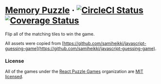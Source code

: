 # [Memory Puzzle](https://memory-game.netlify.com/) &middot; [![CircleCI Status](https://circleci.com/gh/react-puzzle-games/react-memory-puzzle.svg?style=shield&circle-token=:circle-token)](https://circleci.com/gh/react-puzzle-games/react-memory-puzzle) [![Coverage Status](https://img.shields.io/coveralls/react-puzzle-games/react-memory-puzzle/master.svg?style=flat)](https://coveralls.io/github/react-puzzle-games/react-memory-puzzle?branch=master)

Flip all of the matching tiles to win the game.

All assets were copied from [https://github.com/samiheikki/javascript-guessing-game](https://github.com/samiheikki/javascript-guessing-game).

### License
All of the games under the [React Puzzle Games](https://github.com/react-puzzle-games) organization are [MIT licensed](./LICENSE).
